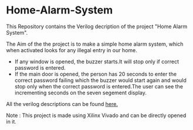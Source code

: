# Home-Alarm-System

This Repository contains the Verilog decription of the project "Home Alarm System".

The Aim of the the project is to make a simple home alarm system, which  when activated looks for any illegal entry in our home. 
<UL>
<li>If any window is opened, the buzzer starts.It will stop only if correct password is entered.</li>
<li>If the main door is opened, the person has 20 seconds to enter the correct password failing which the buzzer would start again and would stop only when the correct password is entered.The user can see the incrementing seconds on the seven segement display.</li>
</UL>

All the verilog descriptions can be found [here.](https://github.com/yashgupta26/Home-Alarm-System/tree/main/Home%20Alarm%20System.srcs)

Note : This project is made using Xilinx Vivado and can be directly opened in it.
